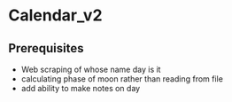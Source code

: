 # Calendar_v2
## Prerequisites
* Web scraping of whose name day is it
* calculating phase of moon rather than reading from file
* add ability to make notes on day
